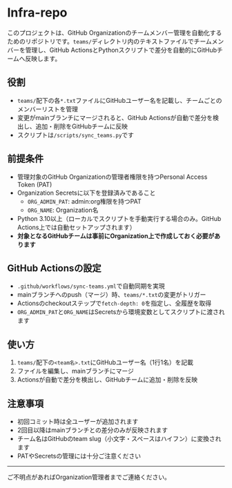 # Infra-repo

このプロジェクトは、GitHub Organizationのチームメンバー管理を自動化するためのリポジトリです。`teams/`ディレクトリ内のテキストファイルでチームメンバーを管理し、GitHub ActionsとPythonスクリプトで差分を自動的にGitHubチームへ反映します。

## 役割
- `teams/`配下の各`*.txt`ファイルにGitHubユーザー名を記載し、チームごとのメンバーリストを管理
- 変更がmainブランチにマージされると、GitHub Actionsが自動で差分を検出し、追加・削除をGitHubチームに反映
- スクリプトは`/scripts/sync_teams.py`です

## 前提条件
- 管理対象のGitHub Organizationの管理者権限を持つPersonal Access Token (PAT)
- Organization Secretsに以下を登録済みであること
    - `ORG_ADMIN_PAT`: admin:org権限を持つPAT
    - `ORG_NAME`: Organization名
- Python 3.10以上（ローカルでスクリプトを手動実行する場合のみ。GitHub Actions上では自動セットアップされます）
- **対象となるGitHubチームは事前にOrganization上で作成しておく必要があります**

## GitHub Actionsの設定
- `.github/workflows/sync-teams.yml`で自動同期を実現
- mainブランチへのpush（マージ）時、`teams/*.txt`の変更がトリガー
- Actionsのcheckoutステップで`fetch-depth: 0`を指定し、全履歴を取得
- `ORG_ADMIN_PAT`と`ORG_NAME`はSecretsから環境変数としてスクリプトに渡されます

## 使い方
1. `teams/`配下の`<team名>.txt`にGitHubユーザー名（1行1名）を記載
2. ファイルを編集し、mainブランチにマージ
3. Actionsが自動で差分を検出し、GitHubチームに追加・削除を反映

## 注意事項
- 初回コミット時は全ユーザーが追加されます
- 2回目以降はmainブランチとの差分のみが反映されます
- チーム名はGitHubのteam slug（小文字・スペースはハイフン）に変換されます
- PATやSecretsの管理には十分ご注意ください

---

ご不明点があればOrganization管理者までご連絡ください。